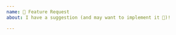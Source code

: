 ```yaml
---
name: 🚀 Feature Request
about: I have a suggestion (and may want to implement it 🙂)!

---
```

<!--
You have an idea how to improve the site? That's awesome!

Before submitting, please have a look at the existing issues if there's already
something related to your suggestion.

We are also working on a relaunch at the moment, so it might be a good idea to
check out our plans there as well: https://github.com/nodejs/website-redesign/issues/

Help is always welcome!
-->
